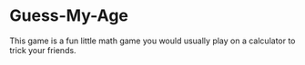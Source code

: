 Guess-My-Age
============

This game is a fun little math game you would usually play on a calculator to trick your friends.
